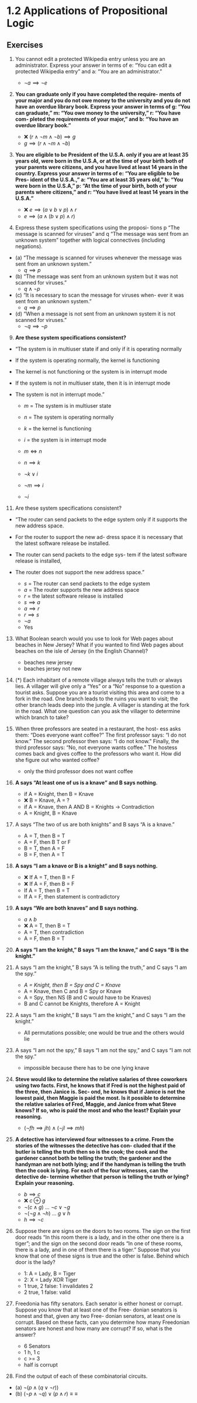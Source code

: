 # 1.2 Applications of Propositional Logic

## Exercises

1. You cannot edit a protected Wikipedia entry unless you are an administrator. Express your answer in terms of e: “You can edit a protected Wikipedia entry” and a: “You are an administrator.”

    - $\neg a \implies \neg e$

3. **You can graduate only if you have completed the require- ments of your major and you do not owe money to the university and you do not have an overdue library book. Express your answer in terms of g: “You can graduate,” m: “You owe money to the university,” r: “You have com- pleted the requirements of your major,” and b: “You have an overdue library book.”**

    - ❌ $(r \land \neg m \land \neg b) \implies g$
    - $g \implies (r \land \neg m \land \neg b)$

5. **You are eligible to be President of the U.S.A. only if you are at least 35 years old, were born in the U.S.A, or at the time of your birth both of your parents were citizens, and you have lived at least 14 years in the country. Express your answer in terms of e: “You are eligible to be Pres- ident of the U.S.A.,” a: “You are at least 35 years old,” b: “You were born in the U.S.A,” p: “At the time of your birth, both of your parents where citizens,” and r: “You have lived at least 14 years in the U.S.A.”**

    - ❌ $e \implies (a \lor b \lor p) \land r$
    - $e \implies (a \land (b \lor p) \land r)$

7. Express these system specifications using the proposi- tions p “The message is scanned for viruses” and q “The message was sent from an unknown system” together with logical connectives (including negations).

- (a) “The message is scanned for viruses whenever the message was sent from an unknown system.”
  - $q \implies p$
- (b) “The message was sent from an unknown system but it was not scanned for viruses.”
  - $q \land \neg p$
- (c) “It is necessary to scan the message for viruses when- ever it was sent from an unknown system.”
  - $q \implies p$
- (d) “When a message is not sent from an unknown system it is not scanned for viruses.”
  - $\neg q \implies \neg p$

9. **Are these system specifications consistent?**
- “The system is in multiuser state if and only if it is operating normally
- If the system is operating normally, the kernel is functioning
- The kernel is not functioning or the system is in interrupt mode
- If the system is not in multiuser state, then it is in interrupt mode
- The system is not in interrupt mode.”

  - $m$ = The system is in multiuser state
  - $n$ = The system is operating normally
  - $k$ = the kernel is functioning
  - $i$ = the system is in interrupt mode

  - $m \iff n$
  - $n \implies k$
  - $\neg k \lor i$
  - $\neg m \implies i$
  - $\neg i$

11. Are these system specifications consistent?
- “The router can send packets to the edge system only if it supports the new address space.
- For the router to support the new ad- dress space it is necessary that the latest software release be installed.
- The router can send packets to the edge sys- tem if the latest software release is installed,
- The router does not support the new address space.”

  - $s$ = The router can send packets to the edge system
  - $a$ = The router supports the new address space
  - $r$ = the latest software release is installed
  - $s \implies a$
  - $a \implies r$
  - $r \implies s$
  - $\neg a$
  - Yes

13. What Boolean search would you use to look for Web pages about beaches in New Jersey? What if you wanted to find Web pages about beaches on the isle of Jersey (in the English Channel)?

    - beaches new jersey
    - beaches jersey not new

15. (*) Each inhabitant of a remote village always tells the truth or always lies. A villager will give only a “Yes” or a “No” response to a question a tourist asks. Suppose you are a tourist visiting this area and come to a fork in the road. One branch leads to the ruins you want to visit; the other branch leads deep into the jungle. A villager is standing at the fork in the road. What one question can you ask the villager to determine which branch to take?

17. When three professors are seated in a restaurant, the host- ess asks them: “Does everyone want coffee?” The first professor says: “I do not know.” The second professor then says: “I do not know.” Finally, the third professor says: “No, not everyone wants coffee.” The hostess comes back and gives coffee to the professors who want it. How did she figure out who wanted coffee?

    - only the third professor does not want coffee

19. **A says “At least one of us is a knave” and B says nothing.**

    - if A = Knight, then B = Knave
    - ❌ B = Knave, A = ?
    - if A = Knave, then A AND B = Knights -> Contradiction
    - A = Knight, B = Knave

20. A says “The two of us are both knights” and B says “A is a knave.”

    - A = T, then B = T
    - A = F, then B T or F
    - B = T, then A = F
    - B = F, then A = T

21. **A says “I am a knave or B is a knight” and B says nothing.**

    - ❌ If A = T, then B = F
    - ❌ If A = F, then B = F
    - If A = T, then B = T
    - If A = F, then statement is contradictory

23. **A says “We are both knaves” and B says nothing.**

    - $a \land b$
    - ❌ A = T, then B = T
    - A = T, then contradiction
    - A = F, then B = T

25. **A says “I am the knight,” B says “I am the knave,” and C says “B is the knight.”**

27. A says “I am the knight,” B says “A is telling the truth,” and C says “I am the spy.”

    - *A = Knight, then B = Spy and C = Knave*
    - A = Knave, then C and B = Spy or Knave
    - A = Spy, then NS (B and C would have to be Knaves)
    - B and C cannot be Knights, therefore A = Knight

29. A says “I am the knight,” B says “I am the knight,” and C says “I am the knight.”

    - All permutations possible; one would be true and the others would lie

31. A says “I am not the spy,” B says “I am not the spy,” and C says “I am not the spy.”

    - impossible because there has to be one lying knave

33. **Steve would like to determine the relative salaries of three coworkers using two facts. First, he knows that if Fred is not the highest paid of the three, then Janice is. Sec- ond, he knows that if Janice is not the lowest paid, then Maggie is paid the most. Is it possible to determine the relative salaries of Fred, Maggie, and Janice from what Steve knows? If so, who is paid the most and who the least? Explain your reasoning.**

    - $(\neg fh \implies jh) \land (\neg jl \implies mh)$

35. **A detective has interviewed four witnesses to a crime. From the stories of the witnesses the detective has con- cluded that if the butler is telling the truth then so is the cook; the cook and the gardener cannot both be telling the truth; the gardener and the handyman are not both lying; and if the handyman is telling the truth then the cook is lying. For each of the four witnesses, can the detective de- termine whether that person is telling the truth or lying? Explain your reasoning.**

    - $b \implies c$
    - ❌ $c ⊕ g$
    - $¬(c ∧ g)$ ... $¬c ∨ ¬g$
    - $¬(¬g ∧ ¬h)$ ... $g ∨ h$
    - $h \implies ¬c$

37. Suppose there are signs on the doors to two rooms. The
sign on the first door reads “In this room there is a lady, and in the other one there is a tiger”; and the sign on the second door reads “In one of these rooms, there is a lady, and in one of them there is a tiger.” Suppose that you know that one of these signs is true and the other is false. Behind which door is the lady?

    - 1: A = Lady, B = Tiger
    - 2: X = Lady XOR Tiger
    - 1 true, 2 false: 1 invalidates 2
    - 2 true, 1 false: valid

39. Freedonia has fifty senators. Each senator is either honest or corrupt. Suppose you know that at least one of the Free- donian senators is honest and that, given any two Free- donian senators, at least one is corrupt. Based on these facts, can you determine how many Freedonian senators are honest and how many are corrupt? If so, what is the answer?

    - 6 Senators
    - 1 h, 1 c
    - c >= 3
    - half is corrupt

41. Find the output of each of these combinatorial circuits.

- (a) $¬(p ∧ (q ∨ ¬r))$
- (b) $(¬p ∧ ¬q) ∨ (p ∧ r)≡ \equiv$
